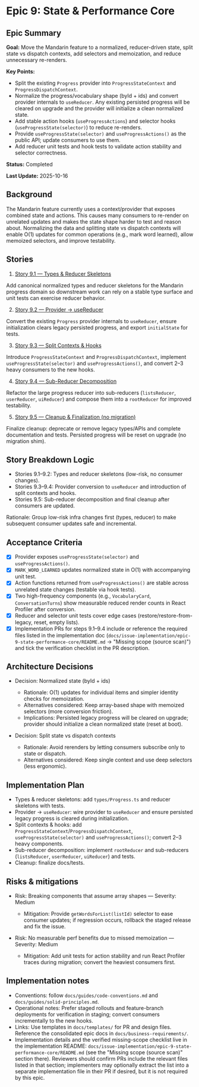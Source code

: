 # Epic 9: State & Performance Core

## Epic Summary

**Goal:** Move the Mandarin feature to a normalized, reducer-driven state, split state vs dispatch contexts, add selectors and memoization, and reduce unnecessary re-renders.

**Key Points:**

- Split the existing `Progress` provider into `ProgressStateContext` and `ProgressDispatchContext`.
- Normalize the progress/vocabulary shape (byId + ids) and convert provider internals to `useReducer`. Any existing persisted progress will be cleared on upgrade and the provider will initialize a clean normalized state.
- Add stable action hooks (`useProgressActions`) and selector hooks (`useProgressState(selector)`) to reduce re-renders.
- Provide `useProgressState(selector)` and `useProgressActions()` as the public API; update consumers to use them.
- Add reducer unit tests and hook tests to validate action stability and selector correctness.

**Status:** Completed

**Last Update:** 2025-10-16

## Background

The Mandarin feature currently uses a context/provider that exposes combined state and actions. This causes many consumers to re-render on unrelated updates and makes the state shape harder to test and reason about. Normalizing the data and splitting state vs dispatch contexts will enable O(1) updates for common operations (e.g., mark word learned), allow memoized selectors, and improve testability.

## Stories

1. [Story 9.1 — Types & Reducer Skeletons](./story-9-1-types-reducer-skeletons.md)

Add canonical normalized types and reducer skeletons for the Mandarin progress domain so downstream work can rely on a stable type surface and unit tests can exercise reducer behavior.

2. [Story 9.2 — Provider -> useReducer](./story-9-2-provider-useReducer.md)

Convert the existing `Progress` provider internals to `useReducer`, ensure initialization clears legacy persisted progress, and export `initialState` for tests.

3. [Story 9.3 — Split Contexts & Hooks](./story-9-3-split-contexts-hooks.md)

Introduce `ProgressStateContext` and `ProgressDispatchContext`, implement `useProgressState(selector)` and `useProgressActions()`, and convert 2–3 heavy consumers to the new hooks.

4. [Story 9.4 — Sub-Reducer Decomposition](./story-9-4-sub-reducer-decomposition.md)

Refactor the large progress reducer into sub-reducers (`listsReducer`, `userReducer`, `uiReducer`) and compose them into a `rootReducer` for improved testability.

5. [Story 9.5 — Cleanup & Finalization (no migration)](./story-9-5-cleanup-finalization.md)

Finalize cleanup: deprecate or remove legacy types/APIs and complete documentation and tests. Persisted progress will be reset on upgrade (no migration shim).

<!-- Add story issue numbers when available -->

## Story Breakdown Logic

- Stories 9.1–9.2: Types and reducer skeletons (low-risk, no consumer changes).
- Stories 9.3–9.4: Provider conversion to `useReducer` and introduction of split contexts and hooks.
- Stories 9.5: Sub-reducer decomposition and final cleanup after consumers are updated.

Rationale: Group low-risk infra changes first (types, reducer) to make subsequent consumer updates safe and incremental.

## Acceptance Criteria

- [x] Provider exposes `useProgressState(selector)` and `useProgressActions()`.
- [x] `MARK_WORD_LEARNED` updates normalized state in O(1) with accompanying unit test.
- [x] Action functions returned from `useProgressActions()` are stable across unrelated state changes (testable via hook tests).
- [x] Two high-frequency components (e.g., `VocabularyCard`, `ConversationTurns`) show measurable reduced render counts in React Profiler after conversion.
- [x] Reducer and selector unit tests cover edge cases (restore/restore-from-legacy, reset, empty lists).
- [x] Implementation PRs for steps 9.1–9.4 include or reference the required files listed in the implementation doc (`docs/issue-implementation/epic-9-state-performance-core/README.md` → "Missing scope (source scan)") and tick the verification checklist in the PR description.

## Architecture Decisions

- Decision: Normalized state (byId + ids)

  - Rationale: O(1) updates for individual items and simpler identity checks for memoization.
  - Alternatives considered: Keep array-based shape with memoized selectors (more conversion friction).
  - Implications: Persisted legacy progress will be cleared on upgrade; provider should initialize a clean normalized state (reset at boot).

- Decision: Split state vs dispatch contexts

  - Rationale: Avoid rerenders by letting consumers subscribe only to state or dispatch.
  - Alternatives considered: Keep single context and use deep selectors (less ergonomic).

## Implementation Plan

- Types & reducer skeletons: add `types/Progress.ts` and reducer skeletons with tests.
- Provider -> `useReducer`: wire provider to `useReducer` and ensure persisted legacy progress is cleared during initialization.
- Split contexts & hooks: add `ProgressStateContext`/`ProgressDispatchContext`, `useProgressState(selector)` and `useProgressActions()`; convert 2–3 heavy components.
- Sub-reducer decomposition: implement `rootReducer` and sub-reducers (`listsReducer`, `userReducer`, `uiReducer`) and tests.
- Cleanup: finalize docs/tests.

## Risks & mitigations

- Risk: Breaking components that assume array shapes — Severity: Medium

  - Mitigation: Provide `getWordsForList(listId)` selector to ease consumer updates; if regression occurs, rollback the staged release and fix the issue.

- Risk: No measurable perf benefits due to missed memoization — Severity: Medium

  - Mitigation: Add unit tests for action stability and run React Profiler traces during migration; convert the heaviest consumers first.

## Implementation notes

- Conventions: follow `docs/guides/code-conventions.md` and `docs/guides/solid-principles.md`.
- Operational notes: Prefer staged rollouts and feature-branch deployments for verification in staging; convert consumers incrementally to the new hooks.
- Links: Use templates in `docs/templates/` for PR and design files. Reference the consolidated epic docs in `docs/business-requirements/`.
- Implementation details and the verified missing-scope checklist live in the implementation README: `docs/issue-implementation/epic-9-state-performance-core/README.md` (see the "Missing scope (source scan)" section there). Reviewers should confirm PRs include the relevant files listed in that section; implementers may optionally extract the list into a separate implementation file in their PR if desired, but it is not required by this epic.
